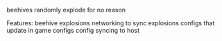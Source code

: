 beehives randomly explode for no reason

Features:
beehive
explosions
networking to sync explosions
configs that update in game
configs
config syncing to host
